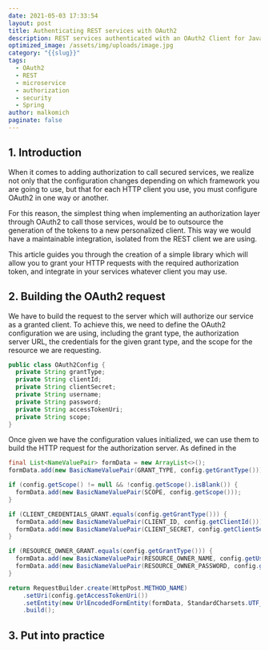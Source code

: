 ```yaml
---
date: 2021-05-03 17:33:54
layout: post
title: Authenticating REST services with OAuth2
description: REST services authenticated with an OAuth2 Client for Java
optimized_image: /assets/img/uploads/image.jpg
category: "{{slug}}"
tags:
  - OAuth2
  - REST
  - microservice
  - authorization
  - security
  - Spring
author: malkomich
paginate: false
---
```

## 1. Introduction

When it comes to adding authorization to call secured services, we realize not only that the configuration changes depending on which framework you are going to use, but that for each HTTP client you use, you must configure OAuth2 in one way or another.

For this reason, the simplest thing when implementing an authorization layer through OAuth2 to call those services, would be to outsource the generation of the tokens to a new personalized client. This way we would have a maintainable integration, isolated from the REST client we are using.

This article guides you through the creation of a simple library which will allow you to grant your HTTP requests with the required authorization token, and integrate in your services whatever client you may use.



## 2. Building the OAuth2 request

We have to build the request to the server which will authorize our service as a granted client.
To achieve this, we need to define the OAuth2 configuration we are using, including the grant type, the authorization server URL, the credentials for the given grant type, and the scope for the resource we are requesting.

```java
public class OAuth2Config {
  private String grantType;
  private String clientId;
  private String clientSecret;
  private String username;
  private String password;
  private String accessTokenUri;
  private String scope;
}
```

Once given we have the configuration values initialized, we can use them to build the HTTP request for the authorization server.
As defined in the 

```java
final List<NameValuePair> formData = new ArrayList<>();
formData.add(new BasicNameValuePair(GRANT_TYPE, config.getGrantType()));

if (config.getScope() != null && !config.getScope().isBlank()) {
  formData.add(new BasicNameValuePair(SCOPE, config.getScope()));
}

if (CLIENT_CREDENTIALS_GRANT.equals(config.getGrantType())) {
  formData.add(new BasicNameValuePair(CLIENT_ID, config.getClientId()));
  formData.add(new BasicNameValuePair(CLIENT_SECRET, config.getClientSecret()));
}

if (RESOURCE_OWNER_GRANT.equals(config.getGrantType())) {
  formData.add(new BasicNameValuePair(RESOURCE_OWNER_NAME, config.getUsername()));
  formData.add(new BasicNameValuePair(RESOURCE_OWNER_PASSWORD, config.getPassword()));
}

return RequestBuilder.create(HttpPost.METHOD_NAME)
    .setUri(config.getAccessTokenUri())
    .setEntity(new UrlEncodedFormEntity(formData, StandardCharsets.UTF_8))
    .build();
```


## 3. Put into practice